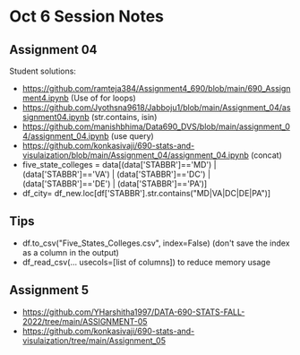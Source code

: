 # Oct 6 Session Notes

## Assignment 04

Student solutions:

- https://github.com/ramteja384/Assignment4_690/blob/main/690_Assignment4.ipynb (Use of for loops)
- https://github.com/Jyothsna9618/Jabboju1/blob/main/Assignment_04/assignment04.ipynb (str.contains, isin)
- https://github.com/manishbhima/Data690_DVS/blob/main/assignment_04/assignment_04.ipynb (use query)
- https://github.com/konkasivaji/690-stats-and-visulaization/blob/main/Assignment_04/assignment_04.ipynb (concat)
- five_state_colleges = data[(data['STABBR']=='MD') | (data['STABBR']=='VA') | (data['STABBR']=='DC') | (data['STABBR']=='DE') | (data['STABBR']=='PA')]
- df_city= df_new.loc[df['STABBR'].str.contains("MD|VA|DC|DE|PA")]

## Tips

- df.to_csv("Five_States_Colleges.csv", index=False)  (don't save the index as a column in the output)
- df_read_csv(... usecols=[list of columns]) to reduce memory usage

## Assignment 5

- https://github.com/YHarshitha1997/DATA-690-STATS-FALL-2022/tree/main/ASSIGNMENT-05 
- https://github.com/konkasivaji/690-stats-and-visulaization/tree/main/Assignment_05
